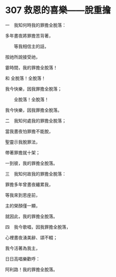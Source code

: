 # 307 救恩的喜樂——脫重擔

一　我知何時我的罪擔全脫落：

多年晝夜將罪擔苦背著，

　　等我相信主的話，

按祂所說接受祂，

霎時間，我的罪擔全脫落！

和 全脫落！全脫落！

我今快樂，因我罪擔全脫落；

　　全脫落！全脫落！

我今快樂，因我罪擔全脫落。

二　我知何處我的罪擔全脫落；

當我晝夜怕罪擔不能脫，

聖靈示我脫罪法，

帶著罪擔就十架；

一到彼，我的罪擔全脫落。

三　我知何故我的罪擔全脫落：

罪擔多年曾晝夜纏累我，

等我來到恩座前，

主的榮顏僅一顯，

就因此，我的罪擔全脫落。

四　我今歌唱，因我罪擔全脫落，

心裡晝夜湧美辭、頌不輟；

我今活著為我主，

日日高唱樂歡呼：

阿利路！我的罪擔全脫落。

